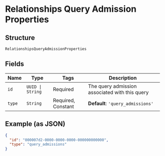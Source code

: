 
# Relationships Query Admission Properties

## Structure

`RelationshipsQueryAdmissionProperties`

## Fields

| Name | Type | Tags | Description |
|  --- | --- | --- | --- |
| `id` | `UUID \| String` | Required | The query admission associated with this query |
| `type` | `String` | Required, Constant | **Default**: `'query_admissions'` |

## Example (as JSON)

```json
{
  "id": "000007d2-0000-0000-0000-000000000000",
  "type": "query_admissions"
}
```

